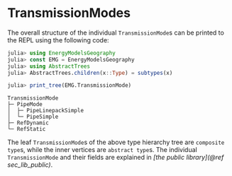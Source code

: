# TransmissionModes

The overall structure of the individual `TransmissionMode`s can be printed to the REPL using the following code:

```julia
julia> using EnergyModelsGeography
julia> const EMG = EnergyModelsGeography
julia> using AbstractTrees
julia> AbstractTrees.children(x::Type) = subtypes(x)

julia> print_tree(EMG.TransmissionMode)
```

```REPL
TransmissionMode
├─ PipeMode
│  ├─ PipeLinepackSimple
│  └─ PipeSimple
├─ RefDynamic
└─ RefStatic
```

The leaf `TransmissionMode`s of the above type hierarchy tree are `composite type`s, while the inner
vertices are `abstract type`s.
The individual `TransmissionMode` and their fields are explained in *[the public library](@ref sec_lib_public)*.
